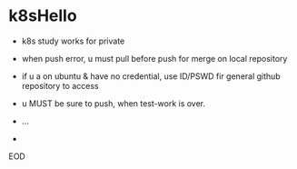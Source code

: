 # k8sHello

- k8s study works for private
- when push error, u must pull before push for merge on local repository
- if u a on ubuntu & have no credential, use ID/PSWD fir general github repository to access
- u MUST be sure to push, when test-work is over.

- ...
-
EOD
